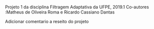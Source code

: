 Projeto  1 da disciplina Filtragem Adaptativa  da UFPE, 2019.1 
Co-autores :Matheus de Oliveira Roma e Ricardo Cassiano Dantas

Adicionar comentario a reseito do projeto








